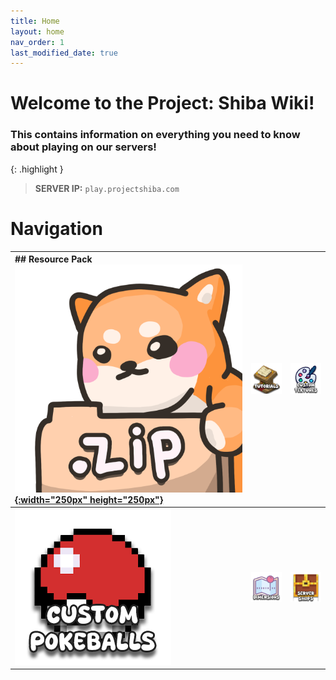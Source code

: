 ```yaml
---
title: Home
layout: home
nav_order: 1
last_modified_date: true
---
```


# Welcome to the Project: Shiba Wiki! 
### This contains information on everything you need to know about playing on our servers!

{: .highlight }
> **SERVER IP:** `play.projectshiba.com`

# Navigation

| ## Resource Pack[![Image](/images/new_resource_pack_icon.png){:width="250px" height="250px"}](https://wiki.projectshiba.com/tutorials/resource_pack) | [![Image](/images/tutorials_nav_icon.png)](https://wiki.projectshiba.com/tutorials/tutorials) | [![Image](/images/custom_textures_icon.png)](https://wiki.projectshiba.com/textures/textures) |
|:-----------------------------------------------------------------------------------------------------------------------------------------------------|:----------------------------------------------------------------------------------------------|:------------------------------------------------------------------------------------------------|
| [![Image](/images/custom_pokeballs_icon.png)](https://wiki.projectshiba.com/pokeballs/pokeballs)                                                     | [![Image](/images/dimensions_icon.png)](https://wiki.projectshiba.com/dimensions/dimensions)    | [![Image](/images/server_shops_icon.png)](https://wiki.projectshiba.com/server_shops/server_shops)    |
